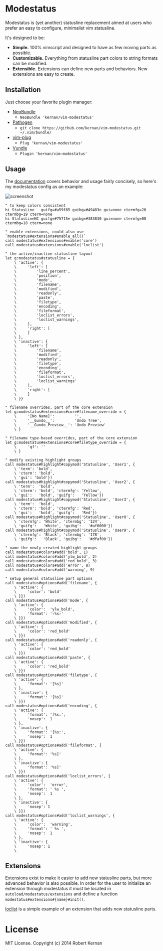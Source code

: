 # Modestatus

Modestatus is (yet another) statusline replacement aimed at users who prefer
an easy to configure, minimalist vim statusline.

It's designed to be:
- **Simple.** 100% vimscript and designed to have as few moving parts as
  possible.
- **Customizable.** Everything from statusline part colors to string formats
  can be modified.
- **Extensible.** Extensions can define new parts and behaviors. New extensions
  are easy to create.

## Installation

Just choose your favorite plugin manager:

- [NeoBundle][neobundle]
  - `NeoBundle 'kernan/vim-modestatus'`
- [Pathogen][pathogen]
  - `git clone https://github.com/kernan/vim-modestatus.git ~/.vim/bundle/`
- [vim-plug][vim-plug]
  - `Plug 'kernan/vim-modestatus'`
- [Vundle][vundle]
  - `Plugin 'kernan/vim-modestatus'`

## Usage

The [documentation](doc/modestatus.txt) covers behavior and usage fairly
concisely, so here's my modestatus config as an example:

![screenshot][screenshot]

```viml
" to keep colors consistent
hi StatusLine   guifg=#a59f85 guibg=#49483e gui=none ctermfg=20 ctermbg=19 cterm=none
hi StatusLineNC guifg=#75715e guibg=#383830 gui=none ctermfg=08 ctermbg=18 cterm=none

" enable extensions, could also use `modestatus#extensions#enable_all()`
call modestatus#extensions#enable('core')
call modestatus#extensions#enable('loclist')

" the active/inactive statusline layout
let g:modestatus#statusline = {
    \ 'active': {
    \     'left': [
    \         'line_percent',
    \         'position',
    \         'mode',
    \         'filename',
    \         'modified',
    \         'readonly',
    \         'paste',
    \         'filetype',
    \         'encoding',
    \         'fileformat',
    \         'loclist_errors',
    \         'loclist_warnings',
    \     ],
    \     'right': [
    \     ]
    \ },
    \ 'inactive': {
    \     'left': [
    \         'filename',
    \         'modified',
    \         'readonly',
    \         'filetype',
    \         'encoding',
    \         'fileformat',
    \         'loclist_errors',
    \         'loclist_warnings'
    \     ],
    \     'right': [
    \     ]
    \ }}

" filename overrides, part of the core extension
let g:modestatus#extensions#core#filename_override = {
    \     '[No Name]':         '',
    \     '__Gundo__':         'Undo Tree',
    \     '__Gundo_Preview__': 'Undo Preview'
    \ }

" filename type-based overrides, part of the core extension
let g:modestatus#extensions#core#filetype_override = {
    \     'qf': ''
    \ }

" modify existing highlight groups
call modestatus#highlight#copymod('Statusline', 'User1', {
    \ 'term': 'bold',
    \ 'cterm': 'bold',
    \ 'gui': 'bold'})
call modestatus#highlight#copymod('Statusline', 'User2', {
    \ 'term':  'bold',
    \ 'cterm': 'bold', 'ctermfg': 'Yellow',
    \ 'gui':   'bold', 'guifg':   'Yellow'})
call modestatus#highlight#copymod('Statusline', 'User3', {
    \ 'term':  'bold',
    \ 'cterm': 'bold', 'ctermfg': 'Red',
    \ 'gui':   'bold', 'guifg':   'Red'})
call modestatus#highlight#copymod('Statusline', 'User8', {
    \ 'ctermfg': 'White', 'ctermbg': '124',
    \ 'guifg':   'White', 'guibg':   '#af0000'})
call modestatus#highlight#copymod('Statusline', 'User9', {
    \ 'ctermfg': 'Black', 'ctermbg': '178',
    \ 'guifg':   'Black', 'guibg':   '#dfaf00'})

" name the newly created highlight groups
call modestatus#colors#add('bold', 1)
call modestatus#colors#add('ylw_bold', 2)
call modestatus#colors#add('red_bold', 3)
call modestatus#colors#add('error', 8)
call modestatus#colors#add('warning', 9)

" setup general statusline part options
call modestatus#options#add('filename', {
    \ 'active': {
    \     'color': 'bold'
    \ }})
call modestatus#options#add('mode', {
    \ 'active': {
    \     'color':  'ylw_bold',
    \     'format': '‹%s›'
    \ }})
call modestatus#options#add('modified', {
    \ 'active': {
    \     'color': 'red_bold'
    \ }})
call modestatus#options#add('readonly', {
    \ 'active': {
    \     'color': 'red_bold'
    \ }})
call modestatus#options#add('paste', {
    \ 'active': {
    \     'color': 'red_bold'
    \ }})
call modestatus#options#add('filetype', {
    \ 'active': {
    \     'format': '[%s]'
    \ },
    \ 'inactive': {
    \     'format': '[%s]'
    \ }})
call modestatus#options#add('encoding', {
    \ 'active': {
    \     'format': '[%s:',
    \     'nosep':  1
    \ },
    \ 'inactive': {
    \     'format': '[%s:',
    \     'nosep':  1
    \ }})
call modestatus#options#add('fileformat', {
    \ 'active': {
    \     'format': '%s]'
    \ },
    \ 'inactive': {
    \     'format': '%s]'
    \ }})
call modestatus#options#add('loclist_errors', {
    \ 'active': {
    \     'color':  'error',
    \     'format': ' %s ',
    \     'nosep':  1
    \ },
    \ 'inactive': {
    \     'nosep': 1
    \ }})
call modestatus#options#add('loclist_warnings', {
    \ 'active': {
    \     'color':  'warning',
    \     'format': ' %s ',
    \     'nosep':  1
    \ },
    \ 'inactive': {
    \     'nosep': 1
    \
```

## Extensions

Extensions exist to make it easier to add new statusline parts, but more
advanced behavior is also possible. In order for the user to initialize an
extension through modestatus it must be located in
`autoload/modestatus/extensions` and define a function
`modestatus#extensions#{name}#init()`.

[loclist](autoload/modestatus/extensions/loclist.vim) is a simple example of an
extension that adds new statusline parts.

# License

MIT License. Copyright (c) 2014 Robert Kernan

[neobundle]:  https://github.com/Shougo/neobundle.vim
[pathogen]:   https://github.com/tpope/vim-pathogen
[screenshot]: https://raw.githubusercontent.com/kernan/vim-modestatus/master/screenshot.png
[vim-plug]:   https://github.com/junegunn/vim-plug
[vundle]:     https://github.com/gmarik/Vundle.vim
